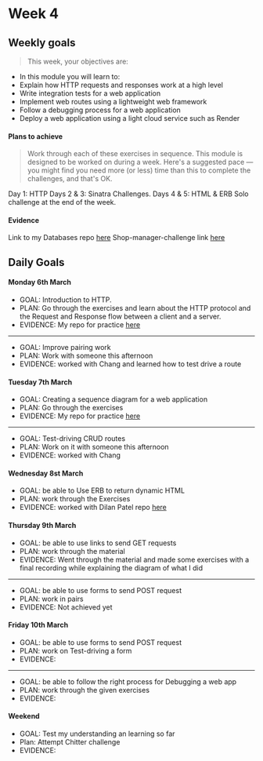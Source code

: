 # Week 4

## Weekly goals

>This week, your objectives are:

- In this module you will learn to:
- Explain how HTTP requests and responses work at a high level
- Write integration tests for a web application
- Implement web routes using a lightweight web framework
- Follow a debugging process for a web application
- Deploy a web application using a light cloud service such as Render

#### Plans to achieve
> Work through each of these exercises in sequence.
This module is designed to be worked on during a week. Here's a suggested pace — you might find you need more (or less) time than this to complete the challenges, and that's OK.

Day 1: HTTP
Days 2 & 3: Sinatra Challenges.
Days 4 & 5: HTML & ERB
Solo challenge at the end of the week.

#### Evidence
Link to my Databases repo [here](https://github.com/ValeSer/Databases)
Shop-manager-challenge link [here](https://github.com/ValeSer/shop-manager-challenge)

## Daily Goals

#### Monday 6th March
- GOAL: Introduction to HTTP.
- PLAN: Go through the exercises and learn about the HTTP protocol and the Request and Response flow between a client and a server.
- EVIDENCE: My repo for practice [here](https://github.com/ValeSer/HTTP)

-----
- GOAL: Improve pairing work
- PLAN: Work with someone this afternoon
- EVIDENCE: worked with Chang and learned how to test drive a route

#### Tuesday 7th March
- GOAL: Creating a sequence diagram for a web application
- PLAN: Go through the exercises 
- EVIDENCE: My repo for practice [here](https://github.com/ValeSer/HTTP)

-----
- GOAL: Test-driving CRUD routes
- PLAN: Work on it with someone this afternoon
- EVIDENCE: worked with Chang 

#### Wednesday 8st March
- GOAL: be able to Use ERB to return dynamic HTML
- PLAN: work through the Exercises
- EVIDENCE: worked with Dilan Patel repo [here](https://github.com/ValeSer/web-applications/commits/main)


#### Thursday 9th March
- GOAL: be able to use links to send GET requests
- PLAN: work through the material
- EVIDENCE: Went through the material and made some exercises with a final recording while explaining the diagram of what I did

-----
- GOAL: be able to use forms to send POST request
- PLAN: work in pairs
- EVIDENCE: Not achieved yet

#### Friday 10th March
- GOAL: be able to use forms to send POST request
- PLAN: work on Test-driving a form
- EVIDENCE:
-----
- GOAL: be able to follow the right process for Debugging a web app
- PLAN: work through the given exercises
- EVIDENCE: 

#### Weekend 
- GOAL: Test my understanding an learning so far
- Plan: Attempt Chitter challenge 
- EVIDENCE: